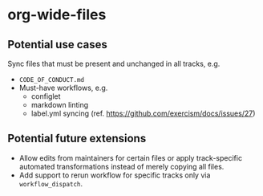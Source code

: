 # org-wide-files

## Potential use cases

Sync files that must be present and unchanged in all tracks, e.g.

- `CODE_OF_CONDUCT.md`
- Must-have workflows, e.g.
  - configlet
  - markdown linting
  - label.yml syncing (ref. https://github.com/exercism/docs/issues/27)

## Potential future extensions

- Allow edits from maintainers for certain files or apply track-specific automated transformations instead of merely copying all files.
- Add support to rerun workflow for specific tracks only via `workflow_dispatch`.
